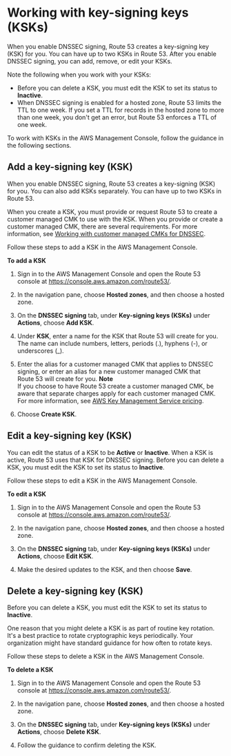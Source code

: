 # Working with key\-signing keys \(KSKs\)<a name="dns-configuring-dnssec-ksk"></a>

When you enable DNSSEC signing, Route 53 creates a key\-signing key \(KSK\) for you\. You can have up to two KSKs in Route 53\. After you enable DNSSEC signing, you can add, remove, or edit your KSKs\.

Note the following when you work with your KSKs:
+ Before you can delete a KSK, you must edit the KSK to set its status to **Inactive**\. 
+ When DNSSEC signing is enabled for a hosted zone, Route 53 limits the TTL to one week\. If you set a TTL for records in the hosted zone to more than one week, you don't get an error, but Route 53 enforces a TTL of one week\.

To work with KSKs in the AWS Management Console, follow the guidance in the following sections\.

## Add a key\-signing key \(KSK\)<a name="dns-configuring-dnssec-ksk-add-ksk"></a>

When you enable DNSSEC signing, Route 53 creates a key\-signing \(KSK\) for you\. You can also add KSKs separately\. You can have up to two KSKs in Route 53\. 

When you create a KSK, you must provide or request Route 53 to create a customer managed CMK to use with the KSK\. When you provide or create a customer managed CMK, there are several requirements\. For more information, see [Working with customer managed CMKs for DNSSEC](dns-configuring-dnssec-cmk-requirements.md)\.

Follow these steps to add a KSK in the AWS Management Console\.<a name="dns-configuring-dnssec-ksk-add-ksk-procedure"></a>

**To add a KSK**

1. Sign in to the AWS Management Console and open the Route 53 console at [https://console\.aws\.amazon\.com/route53/](https://console.aws.amazon.com/route53/)\.

1. In the navigation pane, choose **Hosted zones**, and then choose a hosted zone\.

1. On the **DNSSEC signing** tab, under **Key\-signing keys \(KSKs\)** under **Actions**, choose **Add KSK**\.

1. Under **KSK**, enter a name for the KSK that Route 53 will create for you\. The name can include numbers, letters, periods \(\.\), hyphens \(\-\), or underscores \(\_\)\.

1. Enter the alias for a customer managed CMK that applies to DNSSEC signing, or enter an alias for a new customer managed CMK that Route 53 will create for you\.
**Note**  
If you choose to have Route 53 create a customer managed CMK, be aware that separate charges apply for each customer managed CMK\. For more information, see [AWS Key Management Service pricing](https://aws.amazon.com/kms/pricing/)\.

1. Choose **Create KSK**\.

## Edit a key\-signing key \(KSK\)<a name="dns-configuring-dnssec-ksk-edit-ksk"></a>

You can edit the status of a KSK to be **Active** or **Inactive**\. When a KSK is active, Route 53 uses that KSK for DNSSEC signing\. Before you can delete a KSK, you must edit the KSK to set its status to **Inactive**\.

Follow these steps to edit a KSK in the AWS Management Console\.<a name="dns-configuring-dnssec-ksk-edit-ksk-procedure"></a>

**To edit a KSK**

1. Sign in to the AWS Management Console and open the Route 53 console at [https://console\.aws\.amazon\.com/route53/](https://console.aws.amazon.com/route53/)\.

1. In the navigation pane, choose **Hosted zones**, and then choose a hosted zone\.

1. On the **DNSSEC signing** tab, under **Key\-signing keys \(KSKs\)** under **Actions**, choose **Edit KSK**\.

1. Make the desired updates to the KSK, and then choose **Save**\.

## Delete a key\-signing key \(KSK\)<a name="dns-configuring-dnssec-ksk-delete-ksk"></a>

Before you can delete a KSK, you must edit the KSK to set its status to **Inactive**\. 

One reason that you might delete a KSK is as part of routine key rotation\. It's a best practice to rotate cryptographic keys periodically\. Your organization might have standard guidance for how often to rotate keys\. 

Follow these steps to delete a KSK in the AWS Management Console\.<a name="dns-configuring-dnssec-ksk-delete-ksk-procedure"></a>

**To delete a KSK**

1. Sign in to the AWS Management Console and open the Route 53 console at [https://console\.aws\.amazon\.com/route53/](https://console.aws.amazon.com/route53/)\.

1. In the navigation pane, choose **Hosted zones**, and then choose a hosted zone\.

1. On the **DNSSEC signing** tab, under **Key\-signing keys \(KSKs\)** under **Actions**, choose **Delete KSK**\.

1. Follow the guidance to confirm deleting the KSK\.